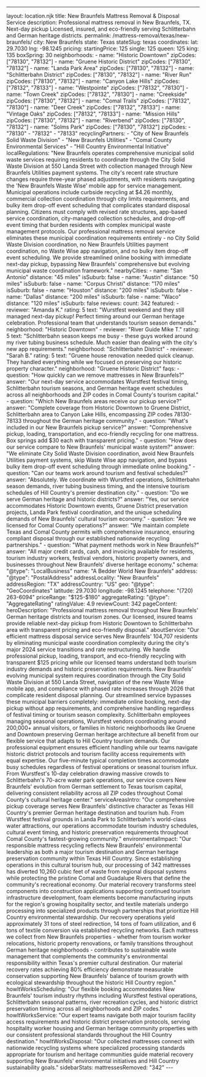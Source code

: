 ---
layout: location.njk
title: New Braunfels Mattress Removal & Disposal Service
description: Professional mattress removal in New Braunfels, TX. Next-day pickup Licensed, insured, and eco-friendly serving Schlitterbahn and German heritage districts.
permalink: /mattress-removal/texas/new-braunfels/
city: New Braunfels state: Texas stateSlug: texas coordinates: lat: 29.7030 lng: -98.1245 pricing: startingPrice: 125 single: 125 queen: 125 king: 135 boxSpring: 30 neighborhoods: - name: "Historic Downtown" zipCodes: ["78130", "78132"] - name: "Gruene Historic District" zipCodes: ["78130", "78132"] - name: "Landa Park Area" zipCodes: ["78130", "78132"] - name: "Schlitterbahn District" zipCodes: ["78130", "78132"] - name: "River Run" zipCodes: ["78130", "78132"] - name: "Canyon Lake Hills" zipCodes: ["78132", "78133"] - name: "Westpointe" zipCodes: ["78132", "78130"] - name: "Town Creek" zipCodes: ["78132", "78130"] - name: "Creekside" zipCodes: ["78130", "78132"] - name: "Comal Trails" zipCodes: ["78132", "78130"] - name: "Deer Creek" zipCodes: ["78132", "78133"] - name: "Vintage Oaks" zipCodes: ["78132", "78133"] - name: "Mission Hills" zipCodes: ["78130", "78132"] - name: "Riverbend" zipCodes: ["78130", "78132"] - name: "Solms Park" zipCodes: ["78130", "78132"] zipCodes: - "78130" - "78132" - "78133" recyclingPartners: - "City of New Braunfels Solid Waste Division" - "New Braunfels Utilities" - "Comal County Environmental Services" - "Hill Country Environmental Initiative" localRegulations: "New Braunfels operates comprehensive municipal solid waste services requiring residents to coordinate through the City Solid Waste Division at 550 Landa Street with collection managed through New Braunfels Utilities payment systems. The city's recent rate structure changes require three-year phased adjustments, with residents navigating the 'New Braunfels Waste Wise' mobile app for service management. Municipal operations include curbside recycling at $4.26 monthly, commercial collection coordination through city limits requirements, and bulky item drop-off event scheduling that complicates standard disposal planning. Citizens must comply with revised rate structures, app-based service coordination, city-managed collection schedules, and drop-off event timing that burden residents with complex municipal waste management protocols. Our professional mattress removal service eliminates these municipal coordination requirements entirely - no City Solid Waste Division coordination, no New Braunfels Utilities payment coordination, no Waste Wise app navigation, and no bulky item drop-off event scheduling. We provide streamlined online booking with immediate next-day pickup, bypassing New Braunfels' comprehensive but evolving municipal waste coordination framework." nearbyCities: - name: "San Antonio" distance: "45 miles" isSuburb: false - name: "Austin" distance: "50 miles" isSuburb: false - name: "Corpus Christi" distance: "170 miles" isSuburb: false - name: "Houston" distance: "200 miles" isSuburb: false - name: "Dallas" distance: "200 miles" isSuburb: false - name: "Waco" distance: "120 miles" isSuburb: false reviews: count: 342 featured: - reviewer: "Amanda K." rating: 5 text: "Wurstfest weekend and they still managed next-day pickup! Perfect timing around our German heritage celebration. Professional team that understands tourism season demands." neighborhood: "Historic Downtown" - reviewer: "River Guide Mike T." rating: 5 text: "Schlitterbahn season keeps me busy - these guys worked around my river tubing business schedule. Much easier than dealing with the city's new app requirements." neighborhood: "Schlitterbahn District" - reviewer: "Sarah B." rating: 5 text: "Gruene house renovation needed quick cleanup. They handled everything while we focused on preserving our historic property character." neighborhood: "Gruene Historic District" faqs: - question: "How quickly can we remove mattresses in New Braunfels?" answer: "Our next-day service accommodates Wurstfest festival timing, Schlitterbahn tourism seasons, and German heritage event schedules across all neighborhoods and ZIP codes in Comal County's tourism capital." - question: "Which New Braunfels areas receive our pickup service?" answer: "Complete coverage from Historic Downtown to Gruene District, Schlitterbahn area to Canyon Lake Hills, encompassing ZIP codes 78130-78133 throughout the German heritage community." - question: "What's included in our New Braunfels pickup service?" answer: "Comprehensive pickup, loading, transportation, and eco-friendly recycling for one mattress. Box springs add $30 each with transparent pricing." - question: "How does our service compare to New Braunfels' municipal waste system?" answer: "We eliminate City Solid Waste Division coordination, avoid New Braunfels Utilities payment systems, skip Waste Wise app navigation, and bypass bulky item drop-off event scheduling through immediate online booking." - question: "Can our teams work around tourism and festival schedules?" answer: "Absolutely. We coordinate with Wurstfest operations, Schlitterbahn season demands, river tubing business timing, and the intensive tourism schedules of Hill Country's premier destination city." - question: "Do we serve German heritage and historic districts?" answer: "Yes, our service accommodates Historic Downtown events, Gruene District preservation projects, Landa Park festival coordination, and the unique scheduling demands of New Braunfels' cultural tourism economy." - question: "Are we licensed for Comal County operations?" answer: "We maintain complete Texas and Comal County permits with comprehensive insurance, ensuring compliant disposal through our established nationwide recycling partnerships." - question: "What payment methods work in New Braunfels?" answer: "All major credit cards, cash, and invoicing available for residents, tourism industry workers, festival vendors, historic property owners, and businesses throughout New Braunfels' diverse heritage economy." schema: "@type": "LocalBusiness" name: "A Bedder World New Braunfels" address: "@type": "PostalAddress" addressLocality: "New Braunfels" addressRegion: "TX" addressCountry: "US" geo: "@type": "GeoCoordinates" latitude: 29.7030 longitude: -98.1245 telephone: "(720) 263-6094" priceRange: "$125-$180" aggregateRating: "@type": "AggregateRating" ratingValue: 4.9 reviewCount: 342 pageContent: heroDescription: "Professional mattress removal throughout New Braunfels' German heritage districts and tourism zones. Our licensed, insured teams provide reliable next-day pickup from Historic Downtown to Schlitterbahn area with transparent pricing and eco-friendly disposal." aboutService: "Our efficient mattress disposal service serves New Braunfels' 104,707 residents by eliminating municipal waste coordination complexity during the city's major 2024 service transitions and rate restructuring. We handle professional pickup, loading, transport, and eco-friendly recycling with transparent $125 pricing while our licensed teams understand both tourism industry demands and historic preservation requirements. New Braunfels' evolving municipal system requires coordination through the City Solid Waste Division at 550 Landa Street, navigation of the new Waste Wise mobile app, and compliance with phased rate increases through 2026 that complicate resident disposal planning. Our streamlined service bypasses these municipal barriers completely: immediate online booking, next-day pickup without app requirements, and comprehensive handling regardless of festival timing or tourism season complexity. Schlitterbahn employees managing seasonal operations, Wurstfest vendors coordinating around 200,000+ annual visitors, or families in historic neighborhoods like Gruene and Downtown preserving German heritage architecture all benefit from our flexible service that adapts to Hill Country tourism demands. Our professional equipment ensures efficient handling while our teams navigate historic district protocols and tourism facility access requirements with equal expertise. Our five-minute typical completion times accommodate busy schedules regardless of festival operations or seasonal tourism influx. From Wurstfest's 10-day celebration drawing massive crowds to Schlitterbahn's 70-acre water park operations, our service covers New Braunfels' evolution from German settlement to Texas tourism capital, delivering consistent reliability across all ZIP codes throughout Comal County's cultural heritage center." serviceAreasIntro: "Our comprehensive pickup coverage serves New Braunfels' distinctive character as Texas Hill Country's premier German heritage destination and tourism hub. From Wurstfest festival grounds in Landa Park to Schlitterbahn's world-class water attractions, our operations accommodate tourism industry schedules, cultural event timing, and historic preservation requirements throughout Comal County's fastest-growing community." environmentalImpact: "Our responsible mattress recycling reflects New Braunfels' environmental leadership as both a major tourism destination and German heritage preservation community within Texas Hill Country. Since establishing operations in this cultural tourism hub, our processing of 342 mattresses has diverted 10,260 cubic feet of waste from regional disposal systems while protecting the pristine Comal and Guadalupe Rivers that define the community's recreational economy. Our material recovery transforms steel components into construction applications supporting continued tourism infrastructure development, foam elements become manufacturing inputs for the region's growing hospitality sector, and textile materials undergo processing into specialized products through partnerships that prioritize Hill Country environmental stewardship. Our recovery operations yield approximately 31 tons of steel redirection, 14 tons of foam utilization, and 6 tons of textile conversion via established recycling networks. Each mattress we collect from New Braunfels properties - whether from tourism worker relocations, historic property renovations, or family transitions throughout German heritage neighborhoods - contributes to sustainable waste management that complements the community's environmental responsibility within Texas's premier cultural destination. Our material recovery rates achieving 80% efficiency demonstrate measurable conservation supporting New Braunfels' balance of tourism growth with ecological stewardship throughout the historic Hill Country region." howItWorksScheduling: "Our flexible booking accommodates New Braunfels' tourism industry rhythms including Wurstfest festival operations, Schlitterbahn seasonal patterns, river recreation cycles, and historic district preservation timing across all neighborhoods and ZIP codes." howItWorksService: "Our expert teams navigate both major tourism facility access requirements and historic district preservation protocols, serving hospitality worker housing and German heritage community properties with our consistent professional standards throughout the Hill Country destination." howItWorksDisposal: "Our collected mattresses connect with nationwide recycling systems where specialized processing standards appropriate for tourism and heritage communities guide material recovery supporting New Braunfels' environmental initiatives and Hill Country sustainability goals." sidebarStats: mattressesRemoved: "342" ---
